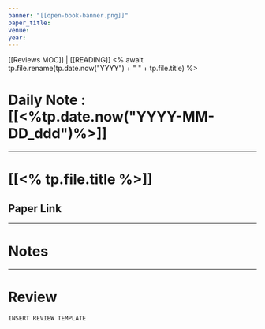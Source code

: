 ```yaml
---
banner: "[[open-book-banner.png]]"
paper_title: 
venue: 
year:
---
```







[[Reviews MOC]] | [[READING]]
<% await tp.file.rename(tp.date.now("YYYY") + " " + tp.file.title) %>
# Daily Note : [[<%tp.date.now("YYYY-MM-DD_ddd")%>]]
---
# [[<% tp.file.title %>]]
## Paper Link
---
# Notes




---
# Review
```
INSERT REVIEW TEMPLATE
```
